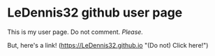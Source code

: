 # LeDennis32 github user page
This is my user page.
Do not comment.
_Please._

But, here's a link! (https://LeDennis32.github.io "(Do not) Click here!")
